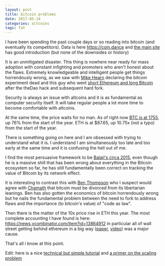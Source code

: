 ```yaml
---
layout: post
title: bitcoin problems
date: 2017-05-14
categories: altcoins
tags: fat
---
```


I have been spending the past couple days or so reading into bitcoin (and eventually its competitors). Data is here <https://coin.dance> and [the main site](https://bitcoin.org/en/faq) has good introduction (but none of the downsides or history)

It is an unmitigated disaster. This thing is nowhere near ready for mass adoption with constant infighting and promoters who aren't honest about the flaws. Extremely knowledgeable and intelligent people get things horrendously wrong, as we saw with [Mike Hearn](https://blog.plan99.net/the-resolution-of-the-bitcoin-experiment-dabb30201f7) declaring the bitcoin experiment dead and this guy who went [short Ethereum and long Bitcoin](https://medium.com/@tuurdemeester/why-im-short-ethereum-and-long-bitcoin-aee5b1c198fd) after the theDao hack and subsequent hard fork.

Security is always an issue with altcoins and it is as fundamental as computer security itself. It will take regular people a lot more time to become comfortable with altcoins.

At the same time, the price waits for no man. As of right now [BTC is at 1755](http://www.coindesk.com/price/#2016-05-14,2017-05-14,close,bpi,USD), up 76% from the start of the year. ETH is at $87.65, up 10.75x (not a typo) from the start of the year.

There is something going on here and I am obsessed with trying to understand what it is. I understand I am simultaneously too late and too early at the same time and it is confusing the hell out of me.

I find the most persuasive framework to be [Balaji's circa 2015](https://youtu.be/JIxwTx7o_B4?t=16m41s), even though he is a massive shill that has been wrong about everything in the Bitcoin ecosystem so far, he has still fundamentally been correct on tracking the value of Bitcoin by its network effect.

It is interesting to contrast this with [Ben Thompson](https://stratechery.com/2015/21-inc-and-the-future-of-bitcoin/) who I suspect would agree with [Chamath](https://www.youtube.com/watch?v=NV5ubkGQUes) that bitcoin must be divorced from its libertarian leanings. Ben has also gotten the economics of bitcoin horrendously wrong but he nails the fundamental problem between the need to fork to address flaws and the importance (to bitcoin's value) of "code as law".

Then there is the matter of the 10x price rise in ETH this year. The most complete accounting I have found is here: <https://news.ycombinator.com/item?id=13864912> in particular all of wall street getting behind ethereum in a big way ([paper](https://entethalliance.atlassian.net/wiki/download/attachments/36872/EntEthVision-v3.0-170222.pdf?api=v2), [video](https://event.webcasts.com/viewer/event.jsp?ei=1137845)) was a major cause.

That's all i know at this point.

Edit: here is a nice [technical but simple tutorial](http://learnmeabitcoin.com/guide/network) and [a primer on the scaling problem](https://cointelegraph.com/explained/bitcoin-scaling-problem-explained)

